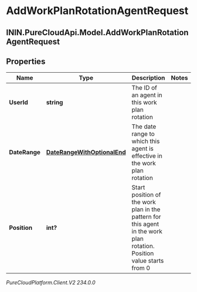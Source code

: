 # AddWorkPlanRotationAgentRequest

## ININ.PureCloudApi.Model.AddWorkPlanRotationAgentRequest

## Properties

|Name | Type | Description | Notes|
|------------ | ------------- | ------------- | -------------|
| **UserId** | **string** | The ID of an agent in this work plan rotation | |
| **DateRange** | [**DateRangeWithOptionalEnd**](DateRangeWithOptionalEnd) | The date range to which this agent is effective in the work plan rotation | |
| **Position** | **int?** | Start position of the work plan in the pattern for this agent in the work plan rotation. Position value starts from 0 | |



_PureCloudPlatform.Client.V2 234.0.0_
